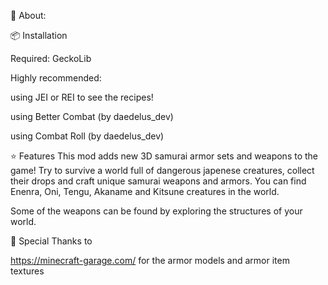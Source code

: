 📖 About:

📦 Installation

Required:
GeckoLib

Highly recommended:

using JEI or REI to see the recipes!

using Better Combat (by daedelus_dev)

using Combat Roll (by daedelus_dev)
 

⭐️ Features
This mod adds new 3D samurai armor sets and weapons to the game!
Try to survive a world full of dangerous japenese creatures, collect their drops and craft unique samurai weapons and armors.
You can find Enenra, Oni, Tengu, Akaname and Kitsune creatures in the world.

Some of the weapons can be found by exploring the structures of your world.

 

🎨 Special Thanks to

https://minecraft-garage.com/  for the armor models and armor item textures
